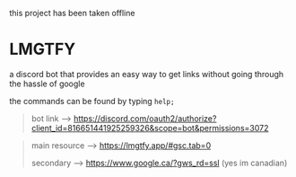 this project has been taken offline

# LMGTFY

a discord bot that provides an easy way to get links without going through the hassle of google

the commands can be found by typing `help;`

>bot link --> https://discord.com/oauth2/authorize?client_id=816651441925259326&scope=bot&permissions=3072

>main resource --> https://lmgtfy.app/#gsc.tab=0
>
>secondary --> https://www.google.ca/?gws_rd=ssl (yes im canadian)
